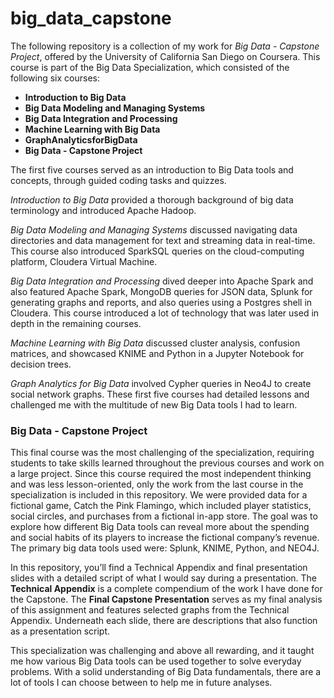 # big_data_capstone

The following repository is a collection of my work for *Big Data - Capstone Project*, offered by the University of California San Diego on Coursera. This course is part of the Big Data Specialization, which consisted of the following six courses:

* **Introduction to Big Data**
* **Big Data Modeling and Managing Systems**
* **Big Data Integration and Processing**
* **Machine Learning with Big Data**
* **GraphAnalyticsforBigData**
* **Big Data - Capstone Project**

The first five courses served as an introduction to Big Data tools and concepts, through guided coding tasks and quizzes. 

*Introduction to Big Data* provided a thorough background of big data terminology and introduced Apache Hadoop. 

*Big Data Modeling and Managing Systems* discussed navigating data directories and data management for text and streaming data in real-time. This course also introduced SparkSQL queries on the cloud-computing platform, Cloudera Virtual Machine. 

*Big Data Integration and Processing* dived deeper into Apache Spark and also featured Apache Spark, MongoDB queries for JSON data, Splunk for generating graphs and reports, and also queries using a Postgres shell in Cloudera. This course introduced a lot of technology that was later used in depth in the remaining courses. 

*Machine Learning with Big Data* discussed cluster analysis, confusion matrices, and showcased KNIME and Python in a Jupyter Notebook for decision trees. 

*Graph Analytics for Big Data* involved Cypher queries in Neo4J to create social network graphs. These first five courses had detailed lessons and challenged me with the multitude of new Big Data tools I had to learn.


### Big Data - Capstone Project

This final course was the most challenging of the specialization, requiring
students to take skills learned throughout the previous courses and work on a large project. Since this course required the most independent thinking and was less lesson-oriented, only the work from the last course in the specialization is included in this repository. We were provided data for a fictional game, Catch the Pink Flamingo, which included player statistics, social circles, and purchases from a fictional in-app store. The goal was to explore how different Big Data tools can reveal more about the spending and social habits of its players to increase the fictional company’s revenue. The primary big data tools used were: Splunk, KNIME, Python, and NEO4J.

 
In this repository, you’ll find a Technical Appendix and final presentation slides with a detailed script of what I would say during a presentation. The **Technical Appendix** is a complete compendium of the work I have done for the Capstone. The **Final Capstone Presentation** serves as my final analysis of this assignment and features selected graphs from the Technical Appendix. Underneath each slide, there are descriptions that also function as a presentation script.

This specialization was challenging and above all rewarding, and it taught me how various Big Data tools can be used together to solve everyday problems. With a solid understanding of Big Data fundamentals, there are a lot of tools I can choose between to help me in future analyses.
